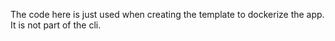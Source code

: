 The code here is just used when creating the template to dockerize the app. It is not part of the cli.
